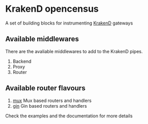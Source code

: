KrakenD opencensus
====

A set of building blocks for instrumenting [KrakenD](http://www.krakend.io) gateways

## Available middlewares

There are the avaliable middlewares to add to the KrakenD pipes.

1. Backend
2. Proxy
3. Router

## Available router flavours

1. [mux](github.com/Dorkside/krakend-opencensus/blob/master/router/mux) Mux based routers and handlers
2. [gin](github.com/Dorkside/krakend-opencensus/blob/master/router/gin) Gin based routers and handlers

Check the examples and the documentation for more details
